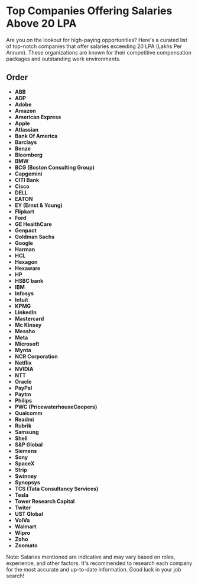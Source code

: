 # Top Companies Offering Salaries Above 20 LPA

Are you on the lookout for high-paying opportunities? Here's a curated list of top-notch companies that offer salaries exceeding 20 LPA (Lakhs Per Annum). These organizations are known for their competitive compensation packages and outstanding work environments.

##  Order

- **ABB**
- **ADP**
- **Adobe**
- **Amazon**
- **American Express**
- **Apple**
- **Atlassian**
- **Bank Of America**
- **Barclays**
- **Benze**
- **Bloomberg**
- **BMW**
- **BCG (Boston Consulting Group)**
- **Capgemini**
- **CITI Bank**
- **Cisco**
- **DELL**
- **EATON**
- **EY (Ernst & Young)**
- **Flipkart**
- **Ford**
- **GE HealthCare**
- **Genpact**
- **Goldman Sachs**
- **Google**
- **Harman**
- **HCL**
- **Hexagon**
- **Hexaware**
- **HP**
- **HSBC bank**
- **IBM**
- **Infosys**
- **Intuit**
- **KPMG**
- **LinkedIn**
- **Mastercard**
- **Mc Kinsey**
- **Messho**
- **Meta**
- **Microsoft**
- **Mynta**
- **NCR Corporation**
- **Netflix**
- **NVIDIA**
- **NTT**
- **Oracle**
- **PayPal**
- **Paytm**
- **Philips**
- **PWC (PricewaterhouseCoopers)**
- **Qualcomm**
- **Readmi**
- **Rubrik**
- **Samsung**
- **Shell**
- **S&P Global**
- **Siemens**
- **Sony**
- **SpaceX**
- **Strip**
- **Swinney**
- **Synopsys**
- **TCS (Tata Consultancy Services)**
- **Tesla**
- **Tower Research Capital**
- **Twiter**
- **UST Global**
- **VolVa**
- **Walmart**
- **Wipro**
- **Zoho**
- **Zoomato**

Note: Salaries mentioned are indicative and may vary based on roles, experience, and other factors. It's recommended to research each company for the most accurate and up-to-date information. Good luck in your job search!
